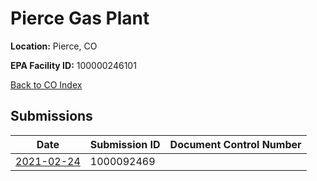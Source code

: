 # Pierce Gas Plant

**Location:** Pierce, CO

**EPA Facility ID:** 100000246101

[Back to CO Index](../../index.md)

## Submissions

| Date | Submission ID | Document Control Number |
|------|--------------|-------------------------|
| [2021-02-24](submissions/1000092469.md) | 1000092469 |  |
